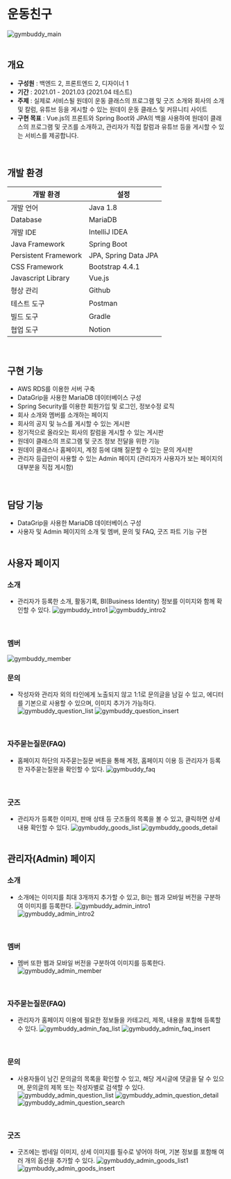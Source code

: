 # 운동친구
![gymbuddy_main](https://user-images.githubusercontent.com/61612976/118395607-3706d680-b686-11eb-8ef1-2576a1ec5f46.png)
<br />
<br />

## 개요
- **구성원** : 백엔드 2, 프론트엔드 2, 디자이너 1 
- **기간** : 2021.01 - 2021.03 (2021.04 테스트)
- **주제** : 실제로 서비스될 원데이 운동 클래스의 프로그램 및 굿즈 소개와 회사의 소개 및 칼럼, 유튜브 등을 게시할 수 있는 원데이 운동 클래스 및 커뮤니티 사이트
- **구현 목표** : Vue.js의 프론트와 Spring Boot와 JPA의 백을 사용하여 원데이 클래스의 프로그램 및 굿즈를 소개하고, 관리자가 직접 칼럼과 유튜브 등을 게시할 수 있는 서비스를 제공합니다.
<br />

## 개발 환경
|개발 환경|설정|
|---|---|
|개발 언어|Java 1.8|
|Database|MariaDB|
|개발 IDE|IntelliJ IDEA|
|Java Framework|Spring Boot|
|Persistent Framework|JPA, Spring Data JPA|
|CSS Framework|Bootstrap 4.4.1|
|Javascript Library|Vue.js|
|형상 관리|Github|
|테스트 도구|Postman|
|빌드 도구|Gradle|
|협업 도구|Notion|
<br />

## 구현 기능
* AWS RDS를 이용한 서버 구축
* DataGrip을 사용한 MariaDB 데이터베이스 구성
* Spring Security를 이용한 회원가입 및 로그인, 정보수정 로직
* 회사 소개와 멤버를 소개하는 페이지
* 회사의 공지 및 뉴스를 게시할 수 있는 게시판
* 정기적으로 올라오는 회사의 칼럼을 게시할 수 있는 게시판
* 원데이 클래스의 프로그램 및 굿즈 정보 전달을 위한 기능
* 원데이 클래스나 홈페이지, 계정 등에 대해 질문할 수 있는 문의 게시판
* 관리자 등급만이 사용할 수 있는 Admin 페이지 (관리자가 사용자가 보는 페이지의 대부분을 직접 게시함)
<br />

## 담당 기능
* DataGrip을 사용한 MariaDB 데이터베이스 구성
* 사용자 및 Admin 페이지의 소개 및 멤버, 문의 및 FAQ, 굿즈 파트 기능 구현
<br /><br />

## 사용자 페이지
### 소개
* 관리자가 등록한 소개, 활동기록, BI(Business Identity) 정보를 이미지와 함께 확인할 수 있다.
![gymbuddy_intro1](https://user-images.githubusercontent.com/61612976/118395636-5dc50d00-b686-11eb-87ba-a7ca07c25cde.png)
![gymbuddy_intro2](https://user-images.githubusercontent.com/61612976/118395608-379f6d00-b686-11eb-858c-0a754dac6804.png)
<br />

### 멤버
![gymbuddy_member](https://user-images.githubusercontent.com/61612976/118395606-366e4000-b686-11eb-8bdf-4133d03cd813.png)
<br />

### 문의
* 작성자와 관리자 외의 타인에게 노출되지 않고 1:1로 문의글을 남길 수 있고, 에디터를 기본으로 사용할 수 있으며, 이미지 추가가 가능하다.
![gymbuddy_question_list](https://user-images.githubusercontent.com/61612976/118395604-35d5a980-b686-11eb-8e9b-913ff5fcce8f.png)
![gymbuddy_question_insert](https://user-images.githubusercontent.com/61612976/118395603-35d5a980-b686-11eb-9038-0b6bafb161a6.png)
<br />

### 자주묻는질문(FAQ)
* 홈페이지 하단의 자주묻는질문 버튼을 통해 계정, 홈페이지 이용 등 관리자가 등록한 자주묻는질문을 확인할 수 있다.
![gymbuddy_faq](https://user-images.githubusercontent.com/61612976/118395597-30785f00-b686-11eb-8987-0599d28190f5.png)
<br />

### 굿즈
* 관리자가 등록한 이미지, 판매 상태 등 굿즈들의 목록을 볼 수 있고, 클릭하면 상세 내용 확인할 수 있다.
![gymbuddy_goods_list](https://user-images.githubusercontent.com/61612976/118395601-353d1300-b686-11eb-8f6b-f40be802ee31.png)
![gymbuddy_goods_detail](https://user-images.githubusercontent.com/61612976/118395598-32dab900-b686-11eb-9abe-7ea24039af1f.png)
<br /><br />


## 관리자(Admin) 페이지
### 소개
* 소개에는 이미지를 최대 3개까지 추가할 수 있고, BI는 웹과 모바일 버전을 구분하여 이미지를 등록한다.
![gymbuddy_admin_intro1](https://user-images.githubusercontent.com/61612976/118396036-8e0dab00-b688-11eb-92ad-0076c575cde5.png)
![gymbuddy_admin_intro2](https://user-images.githubusercontent.com/61612976/118396039-90700500-b688-11eb-8375-6ff33137cc46.png)
<br />

### 멤버
* 멤버 또한 웹과 모바일 버전을 구분하여 이미지를 등록한다.
![gymbuddy_admin_member](https://user-images.githubusercontent.com/61612976/118396040-91089b80-b688-11eb-90b2-9c38c1c3d18d.png)
<br />

### 자주묻는질문(FAQ)
* 관리자가 홈페이지 이용에 필요한 정보들을 카테고리, 제목, 내용을 포함해 등록할 수 있다.
![gymbuddy_admin_faq_list](https://user-images.githubusercontent.com/61612976/118394962-c611ef80-b682-11eb-8bbe-4cbc7591a60b.png)
![gymbuddy_admin_faq_insert](https://user-images.githubusercontent.com/61612976/118395083-84ce0f80-b683-11eb-9278-55e5107481dd.png)
<br />

### 문의
* 사용자들이 남긴 문의글의 목록을 확인할 수 있고, 해당 게시글에 댓글을 달 수 있으며, 문의글의 제목 또는 작성자별로 검색할 수 있다.
![gymbuddy_admin_question_list](https://user-images.githubusercontent.com/61612976/118433495-17b78a00-b716-11eb-85e7-54ba5533a916.png)
![gymbuddy_admin_question_detail](https://user-images.githubusercontent.com/61612976/118433497-18e8b700-b716-11eb-8f44-23d8ce910f61.png)
![gymbuddy_admin_question_search](https://user-images.githubusercontent.com/61612976/118433489-15edc680-b716-11eb-87bf-7e2fd196b452.png)
<br />

### 굿즈
* 굿즈에는 썸네일 이미지, 상세 이미지를 필수로 넣어야 하며, 기본 정보를 포함해 여러 개의 옵션을 추가할 수 있다.
![gymbuddy_admin_goods_list1](https://user-images.githubusercontent.com/61612976/118396042-9239c880-b688-11eb-8f71-d7923f15fc35.png)
![gymbuddy_admin_goods_insert](https://user-images.githubusercontent.com/61612976/118396533-e5ad1600-b68a-11eb-90f8-15c669399c43.png)
<br />
